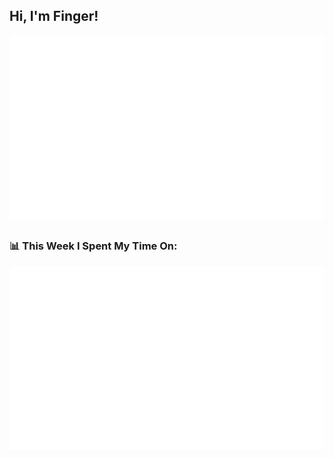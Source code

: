 <h2> Hi, I'm Finger!</h2>

<img align="right" src="https://raw.githubusercontent.com/spianmo/github-stats/master/generated/overview.svg#gh-light-mode-only">

<!-- <img align="right" height="160em" src="https://github-readme-stats-eight-theta.vercel.app/api/top-langs/?username=spianmo&layout=compact&langs_count=8&theme=algolia"/>	 -->
	
```go
package main

type Me struct {
	Name   string
	Job    string
	Code   string
	Skills string
}

func main() {
	me := &Me{
		Name:   "Finger",
		Job:    "Client-side Engineer",
		Code:   "Java, Kotlin, C#, Rust and C++ and Others",
		Skills: "Android, Security, Cross-platform client, NLP, CV, ASR ^o^",
	}
	_ = me
}
```


<h3>📊 This Week I Spent My Time On:</h3>
<img align='right' src="https://raw.githubusercontent.com/spianmo/github-stats/master/generated/languages.svg#gh-light-mode-only">

<!--START_SECTION:waka-->

```txt
Python                         13 hrs 31 mins  ████████████░░░░░░░░░░░░░   47.34 %
Kotlin                         6 hrs 10 mins   █████▒░░░░░░░░░░░░░░░░░░░   21.60 %
Text                           2 hrs 19 mins   ██░░░░░░░░░░░░░░░░░░░░░░░   08.14 %
Java                           2 hrs 11 mins   ██░░░░░░░░░░░░░░░░░░░░░░░   07.66 %
YAML                           1 hr 51 mins    █▓░░░░░░░░░░░░░░░░░░░░░░░   06.47 %
```

<!--END_SECTION:waka-->
